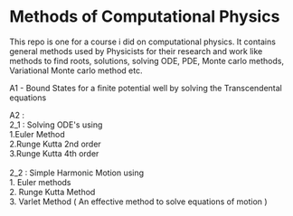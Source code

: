 

# Methods of Computational Physics 
This repo is one for a course i did on computational physics. It contains general methods used by Physicists for their research and work like
methods to find roots, solutions, solving ODE, PDE, Monte carlo methods, Variational Monte carlo method etc. 


A1 - Bound States for a finite potential well by solving the Transcendental equations

A2 : <br>
     2_1 : Solving ODE's using <br>
              1.Euler Method <br>
              2.Runge Kutta 2nd order <br>
              3.Runge Kutta 4th order <br>              
     2_2 : Simple Harmonic Motion using <br>
              1. Euler methods <br>
              2. Runge Kutta Method <br>
              3. Varlet Method ( An effective method to solve equations of motion ) <br>
